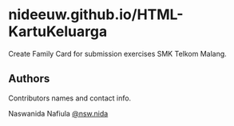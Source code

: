 # nideeuw.github.io/HTML-KartuKeluarga

Create Family Card for submission exercises SMK Telkom Malang.

## Authors

Contributors names and contact info.

Naswanida Nafiula
[@nsw.nida](https://www.instagram.com/nsw.nida)
